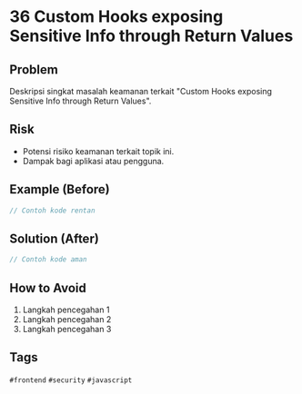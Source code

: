 # 36 Custom Hooks exposing Sensitive Info through Return Values

## Problem
Deskripsi singkat masalah keamanan terkait "Custom Hooks exposing Sensitive Info through Return Values".

## Risk
- Potensi risiko keamanan terkait topik ini.
- Dampak bagi aplikasi atau pengguna.

## Example (Before)
```javascript
// Contoh kode rentan
```

## Solution (After)
```javascript
// Contoh kode aman
```

## How to Avoid
1. Langkah pencegahan 1
2. Langkah pencegahan 2
3. Langkah pencegahan 3

## Tags
`#frontend` `#security` `#javascript`
